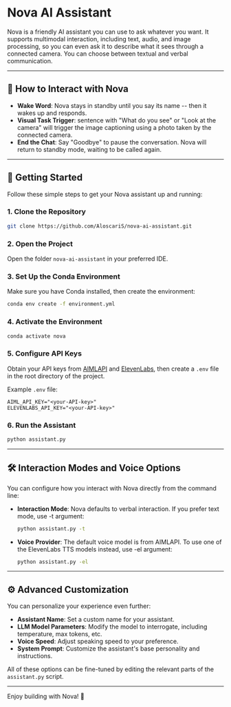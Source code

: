 # Nova AI Assistant

Nova is a friendly AI assistant you can use to ask whatever you want. It supports multimodal interaction, including text, audio, and image processing, so you can even ask it to describe what it sees through a connected camera.
You can choose between textual and verbal communication.

---

## 🤖 How to Interact with Nova

* **Wake Word**: Nova stays in standby until you say its name -- then it wakes up and responds.
* **Visual Task Trigger**: sentence with "What do you see" or "Look at the camera" will trigger the image captioning using a photo taken by the connected camera.
* **End the Chat**: Say "Goodbye" to pause the conversation. Nova will return to standby mode, waiting to be called again.

---

## 🚀 Getting Started

Follow these simple steps to get your Nova assistant up and running:

### 1. Clone the Repository

```bash
git clone https://github.com/AloscariS/nova-ai-assistant.git
```

### 2. Open the Project

Open the folder `nova-ai-assistant` in your preferred IDE.

### 3. Set Up the Conda Environment

Make sure you have Conda installed, then create the environment:

```bash
conda env create -f environment.yml
```

### 4. Activate the Environment

```bash
conda activate nova
```

### 5. Configure API Keys

Obtain your API keys from [AIMLAPI](https://aimlapi.com) and [ElevenLabs](https://elevenlabs.io), then create a `.env` file in the root directory of the project.

Example `.env` file:

```
AIML_API_KEY="<your-API-key>"
ELEVENLABS_API_KEY="<your-API-key>"
```

### 6. Run the Assistant

```bash
python assistant.py
```

---

## 🛠️ Interaction Modes and Voice Options

You can configure how you interact with Nova directly from the command line:

* **Interaction Mode**: Nova defaults to verbal interaction. If you prefer text mode, use -t argument:

  ```bash
  python assistant.py -t
  ```

* **Voice Provider**: The default voice model is from AIMLAPI. To use one of the ElevenLabs TTS models instead, use -el argument:

  ```bash
  python assistant.py -el
  ```

---

## ⚙️ Advanced Customization

You can personalize your experience even further:

* **Assistant Name**: Set a custom name for your assistant.
* **LLM Model Parameters**: Modify the model to interrogate, including temperature, max tokens, etc.
* **Voice Speed**: Adjust speaking speed to your preference.
* **System Prompt**: Customize the assistant's base personality and instructions.

All of these options can be fine-tuned by editing the relevant parts of the `assistant.py` script.

---

Enjoy building with Nova! 🌟
